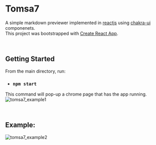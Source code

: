 # Tomsa7
A simple markdown previewer implemented in [reactjs](https://reactjs.org/) using [chakra-ui](https://chakra-ui.com/) componenets. \
This project was bootstrapped with [Create React App](https://github.com/facebook/create-react-app).

&nbsp; 

## Getting Started
From the main directory, run:

- ### `npm start`

This command will pop-up a chrome page that has the app running.
![tomsa7_example1](https://user-images.githubusercontent.com/43296450/119334282-9a4ec500-bc93-11eb-9566-604f2151d177.png)

&nbsp; 

## Example:
![tomsa7_example2](https://user-images.githubusercontent.com/43296450/119334431-cbc79080-bc93-11eb-833c-83b097e3f380.png)
